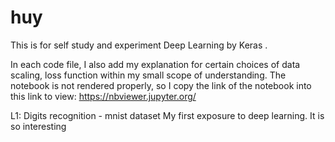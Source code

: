 # huy
This is for self study and experiment Deep Learning by Keras .

In each code file, I also add my explanation for certain choices of data scaling, loss function within my small scope of understanding.
The notebook is not rendered properly, so I copy the link of the notebook into this link to view:
https://nbviewer.jupyter.org/

L1: Digits recognition - mnist dataset            My first exposure to deep learning. It is so interesting

